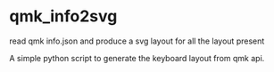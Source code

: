 # qmk_info2svg
read qmk info.json and produce a svg layout for all the layout present

A simple python script to generate the keyboard layout from qmk api.
